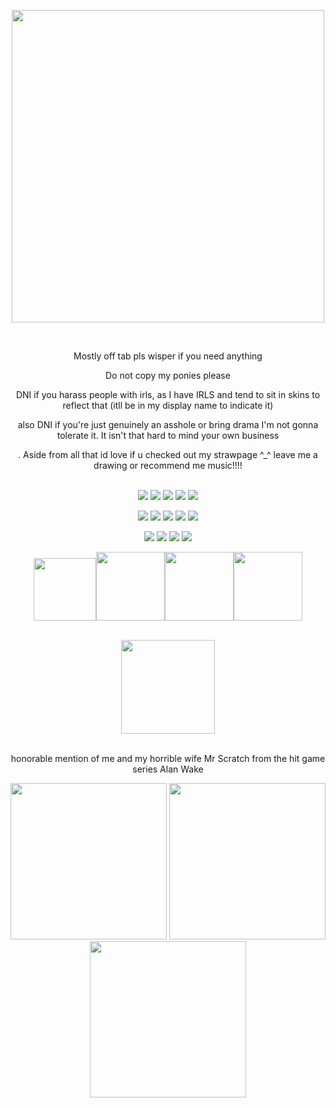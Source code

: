 
<p align="center"><img src=https://i.pinimg.com/736x/75/cc/dc/75ccdc6022f4a35678bddfff27fc1740.jpg width="500"></p>
   <br>


  <p align ="center"> Mostly off tab pls wisper if you need anything <br>
 <p align="center">Do not copy my ponies please

 <p align="center">DNI if you harass people with irls, as I have IRLS and tend to sit in skins to reflect that (itll be in my display name to indicate it)
 <p align="center">also DNI if you're just genuinely an asshole or bring drama I'm not gonna tolerate it. It isn't that hard to mind your own business
 <p align="center">. Aside from all that id love if u checked out my strawpage ^_^ leave me a drawing or recommend me music!!!!<br><br>
 <p align="center"> <img src=https://64.media.tumblr.com/59b98f924cb2d0dfa66a8dfe507de6cb/1178485fdfbcc34b-75/s250x400/2f3df3ddce2fecbf423e5c024ca6b2ef26cbc8c1.gifv> <img src=https://vinnyvistazo.com/img/blinkies/standard/in_the_dungeon_1.gif> <img src=https://64.media.tumblr.com/54f8910fef7ab1a8753f880fa1b913e6/42540ca2670d96d0-67/s250x400/7f40d284aec41c30fb22fd7d59bdf3ddfa1fb1c5.gifv> <img src=https://64.media.tumblr.com/6e035b1f18c88d25f5b40c8a45da37eb/a45029126a9249ce-a6/s250x400/121be32e70ba43670ffae541d54547d6696ba8b3.gifv> <img src=https://64.media.tumblr.com/f929cd7c0b8764603a9c81104c4eea35/0db024bad26f5990-ad/s250x400/faa6e840ea48b7562a4fc694cc66e0bc261caa67.gifv>
  
  
<p align="center"> <img src=https://64.media.tumblr.com/285fe4860371b0e42a821c73f7d2bd79/dfdc84d3fcb33f75-7f/s100x200/ee825cba473abcbae4c62b1a67d19138cdaa9e00.gif> <img src=https://64.media.tumblr.com/93cee0a3056c04e3f3a1d7901cebc52f/8d4d21770b733536-1e/s100x200/75165f3ea0f62a3c027e0838d544dfed9529f5e4.gifv>  <img src=https://64.media.tumblr.com/e2edf156d942be9521dfc8c2964de142/941b9c0346d564c0-78/s100x200/fdd8858091e450da0167990ac66938c8c1e17d96.pnj> <img src=https://64.media.tumblr.com/d89774fffd0adb931a9ee97389383d35/f2652fcacc69658b-56/s100x200/b7496b8909236e181f66f6bf9d57481604788d7e.pnj> <img src=https://64.media.tumblr.com/4d0dddabc214697330f30576da23bc4b/687e8fd4ed81580e-d8/s100x200/ffefc295f2aaafe218f89ce610dbc7faf2c0951d.pnj>
<p align="center"> <img src=https://64.media.tumblr.com/5b69b7bd15ac79b007300373b9c607cb/23632f1152824edf-3e/s100x200/821f30b21955299c665822babb056432ee076f7e.gifv> <img src=https://64.media.tumblr.com/430d435753ccace09026039812af8fbc/ddc152db53a5e4a2-49/s100x200/6239d213cbd5df672b208405340dc06eb6535161.gifv> <img src=https://64.media.tumblr.com/a3d8deb4aedfa3e2ba9711d8708aaa48/28609dc890933bdf-94/s100x200/1c9a5b6c87280edec93d6514facc6ad2dbc3f506.pnj> <img src=https://64.media.tumblr.com/71aa7a844321a76baf747e65cd024716/d569e2d41f823f86-22/s100x200/fc10e0f3580a42db7f63024b134603306f0e48f1.pnj> 

<p align="center"><img src=https://i.pinimg.com/474x/2f/9e/31/2f9e319b0feeb392cd5d57f006b1c358.jpg width="100"><img src=https://64.media.tumblr.com/58fa86c8207c113307968b400d7b2668/c70932fce588c2e5-e9/s100x200/8a6977391e69ef8cf067621867cc12cdcc0cb792.gifv width="110"><img src=https://64.media.tumblr.com/96a5cb9c779fdcb3dc659a54ffeedd37/24852f49d3a91228-b5/s100x200/b8d71be6dd7f44ac69e5f477740cc2e65361cb20.gifv width="110"><img src=https://64.media.tumblr.com/6ddf7075bb879fc19cf9ce83d63dffff/6d7dbe3e1a02d156-72/s100x200/2b1e8f0dd18595f588542969bc6e36f9618459c1.gifv width="110">
 <br><br>
 <p align="center"> <img src=https://64.media.tumblr.com/696ef6334a063a10bd22a5d4baff5958/63da05d1e4bb18c7-c5/s250x400/ea2890d1631313b10b18c10517699bd93f1a8f59.gifv width="150">
<br><br>
<p align="center"> honorable mention of me and my horrible wife Mr Scratch from the hit game series Alan Wake
  <p align="center"><img src=https://64.media.tumblr.com/16f7a862d681ad9f6b1177f2c6cc7861/873d2a8cdf3cc429-1c/s250x400/bd5922a6752ceac29303a00f7557bb470ce0ed56.gifv height="250"> <img src=https://i.imgur.com/ONsLx50.png width="250"><img src=https://64.media.tumblr.com/3532722fbf4790189a35069ecf839450/246082e32b795439-f9/s400x600/758dec299c2e0e3cf452dcd574cf29a5be1a115e.gifv height="250">
